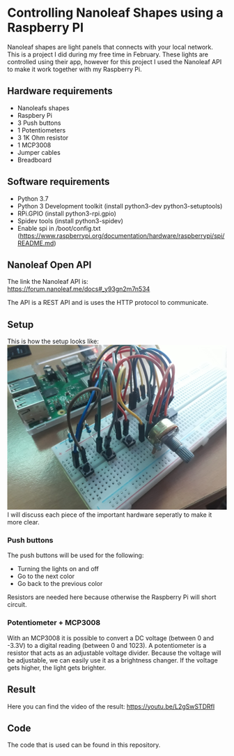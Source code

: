 # Controlling Nanoleaf Shapes using a Raspberry PI
Nanoleaf shapes are light panels that connects with your local network. This is a project I did during my free time in February. These lights are controlled using their app, however for this project I used the Nanoleaf API to make it work together with my Raspberry Pi.

## Hardware requirements
* Nanoleafs shapes
* Raspbery Pi
* 3 Push buttons
* 1 Potentiometers 
* 3 1K Ohm resistor
* 1 MCP3008
* Jumper cables
* Breadboard

## Software requirements
* Python 3.7
* Python 3 Development toolkit (install python3-dev python3-setuptools)
* RPi.GPIO (install python3-rpi.gpio)
* Spidev tools (install  python3-spidev)
* Enable spi in /boot/config.txt (https://www.raspberrypi.org/documentation/hardware/raspberrypi/spi/README.md)

## Nanoleaf Open API
The link the Nanoleaf API is: https://forum.nanoleaf.me/docs#_y93gn2m7n534

The API is a REST API and is uses the HTTP protocol to communicate.

## Setup 
This is how the setup looks like:
<br>
![setup image](https://github.com/namkhoi/nanoleaf_raspberry_pi/blob/main/setup1.jpg?raw=true)
I will discuss each piece of the important hardware seperatly to make it more clear.

### Push buttons
The push buttons will be used for the following:
* Turning the lights on and off
* Go to the next color
* Go back to the previous color

Resistors are needed here because otherwise the Raspberry Pi will short circuit.

### Potentiometer + MCP3008
With an MCP3008 it is possible to convert a DC voltage (between 0 and -3.3V) to a digital reading (between 0 and 1023).
A potentiometer is a resistor that acts as an adjustable voltage divider. Because the voltage will be adjustable, we can easily use it as a brightness changer. If the voltage gets higher, the light gets brighter.

## Result
Here you can find the video of the result:
https://youtu.be/L2gSwSTDRfI
## Code
The code that is used can be found in this repository.


